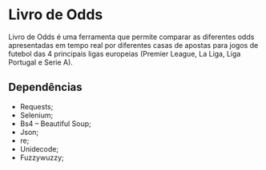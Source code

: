 # Livro de Odds

Livro de Odds é uma ferramenta que permite comparar as diferentes odds apresentadas em tempo real por diferentes casas de apostas para jogos de futebol das 4 principais ligas europeias (Premier League, La Liga, Liga Portugal e Serie A).

## Dependências

- Requests;
- Selenium;
- Bs4 – Beautiful Soup;
- Json;
- re;
- Unidecode;
- Fuzzywuzzy;


